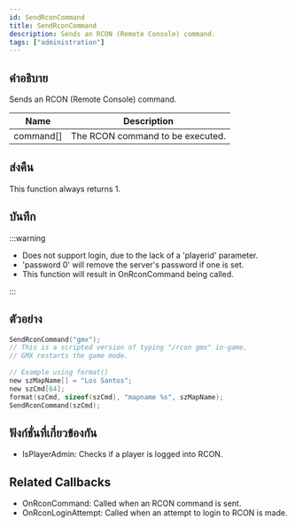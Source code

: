 ```yaml
---
id: SendRconCommand
title: SendRconCommand
description: Sends an RCON (Remote Console) command.
tags: ["administration"]
---
```


## คำอธิบาย

Sends an RCON (Remote Console) command.

| Name      | Description                      |
| --------- | -------------------------------- |
| command[] | The RCON command to be executed. |

## ส่งคืน

This function always returns 1.

## บันทึก

:::warning

- Does not support login, due to the lack of a 'playerid' parameter.
- 'password 0' will remove the server's password if one is set.
- This function will result in OnRconCommand being called.

:::

## ตัวอย่าง

```c
SendRconCommand("gmx");
// This is a scripted version of typing "/rcon gmx" in-game.
// GMX restarts the game mode.
 
// Example using format()
new szMapName[] = "Los Santos";
new szCmd[64];
format(szCmd, sizeof(szCmd), "mapname %s", szMapName);
SendRconCommand(szCmd);
```

## ฟังก์ชั่นที่เกี่ยวข้องกัน

- IsPlayerAdmin: Checks if a player is logged into RCON.

## Related Callbacks

- OnRconCommand: Called when an RCON command is sent.
- OnRconLoginAttempt: Called when an attempt to login to RCON is made.